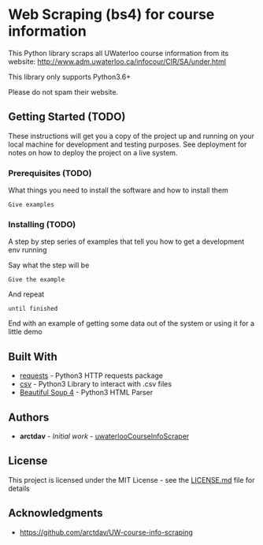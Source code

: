 # Web Scraping (bs4) for course information

This Python library scraps all UWaterloo course information from its website: http://www.adm.uwaterloo.ca/infocour/CIR/SA/under.html

This library only supports Python3.6+

Please do not spam their website. 

## Getting Started (TODO)

These instructions will get you a copy of the project up and running on your local machine for development and testing purposes. See deployment for notes on how to deploy the project on a live system.

### Prerequisites (TODO)

What things you need to install the software and how to install them

```
Give examples
```

### Installing (TODO)

A step by step series of examples that tell you how to get a development env running

Say what the step will be

```
Give the example
```

And repeat

```
until finished
```

End with an example of getting some data out of the system or using it for a little demo

## Built With

* [requests](https://requests.readthedocs.io/en/master/) - Python3 HTTP requests package
* [csv](https://docs.python.org/3/library/csv.html) - Python3 Library to interact with .csv files
* [Beautiful Soup 4](https://www.crummy.com/software/BeautifulSoup/bs4/doc/) - Python3 HTML Parser

## Authors

* **arctdav** - *Initial work* - [uwaterlooCourseInfoScraper](https://github.com/arctdav/uwaterlooCourseInfoScraper)

## License

This project is licensed under the MIT License - see the [LICENSE.md](LICENSE.md) file for details

## Acknowledgments

* https://github.com/arctdav/UW-course-info-scraping
